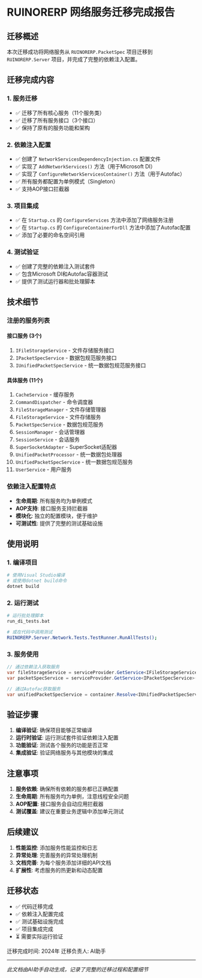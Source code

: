 # RUINORERP 网络服务迁移完成报告

## 迁移概述

本次迁移成功将网络服务从 `RUINORERP.PacketSpec` 项目迁移到 `RUINORERP.Server` 项目，并完成了完整的依赖注入配置。

## 迁移完成内容

### 1. 服务迁移
- ✅ 迁移了所有核心服务（11个服务类）
- ✅ 迁移了所有服务接口（3个接口）
- ✅ 保持了原有的服务功能和架构

### 2. 依赖注入配置
- ✅ 创建了 `NetworkServicesDependencyInjection.cs` 配置文件
- ✅ 实现了 `AddNetworkServices()` 方法（用于Microsoft DI）
- ✅ 实现了 `ConfigureNetworkServicesContainer()` 方法（用于Autofac）
- ✅ 所有服务都配置为单例模式（Singleton）
- ✅ 支持AOP接口拦截器

### 3. 项目集成
- ✅ 在 `Startup.cs` 的 `ConfigureServices` 方法中添加了网络服务注册
- ✅ 在 `Startup.cs` 的 `ConfigureContainerForDll` 方法中添加了Autofac配置
- ✅ 添加了必要的命名空间引用

### 4. 测试验证
- ✅ 创建了完整的依赖注入测试套件
- ✅ 包含Microsoft DI和Autofac容器测试
- ✅ 提供了测试运行器和批处理脚本

## 技术细节

### 注册的服务列表

#### 接口服务 (3个)
1. `IFileStorageService` - 文件存储服务接口
2. `IPacketSpecService` - 数据包规范服务接口  
3. `IUnifiedPacketSpecService` - 统一数据包规范服务接口

#### 具体服务 (11个)
1. `CacheService` - 缓存服务
2. `CommandDispatcher` - 命令调度器
3. `FileStorageManager` - 文件存储管理器
4. `FileStorageService` - 文件存储服务
5. `PacketSpecService` - 数据包规范服务
6. `SessionManager` - 会话管理器
7. `SessionService` - 会话服务
8. `SuperSocketAdapter` - SuperSocket适配器
9. `UnifiedPacketProcessor` - 统一数据包处理器
10. `UnifiedPacketSpecService` - 统一数据包规范服务
11. `UserService` - 用户服务

### 依赖注入配置特点
- **生命周期**: 所有服务均为单例模式
- **AOP支持**: 接口服务支持拦截器
- **模块化**: 独立的配置模块，便于维护
- **可测试性**: 提供了完整的测试基础设施

## 使用说明

### 1. 编译项目
```bash
# 使用Visual Studio编译
# 或使用dotnet build命令
dotnet build
```

### 2. 运行测试
```bash
# 运行批处理脚本
run_di_tests.bat

# 或在代码中调用测试
RUINORERP.Server.Network.Tests.TestRunner.RunAllTests();
```

### 3. 服务使用
```csharp
// 通过依赖注入获取服务
var fileStorageService = serviceProvider.GetService<IFileStorageService>();
var packetSpecService = serviceProvider.GetService<IPacketSpecService>();

// 通过Autofac获取服务
var unifiedPacketSpecService = container.Resolve<IUnifiedPacketSpecService>();
```

## 验证步骤

1. **编译验证**: 确保项目能够正常编译
2. **运行时验证**: 运行测试套件验证依赖注入配置
3. **功能验证**: 测试各个服务的功能是否正常
4. **集成验证**: 验证网络服务与其他模块的集成

## 注意事项

1. **服务依赖**: 确保所有依赖的服务都已正确配置
2. **生命周期**: 所有服务均为单例，注意线程安全问题
3. **AOP配置**: 接口服务会自动应用拦截器
4. **测试覆盖**: 建议在重要业务逻辑中添加单元测试

## 后续建议

1. **性能监控**: 添加服务性能监控和日志
2. **异常处理**: 完善服务的异常处理机制
3. **文档完善**: 为每个服务添加详细的API文档
4. **扩展性**: 考虑服务的热更新和动态配置

## 迁移状态

- ✅ 代码迁移完成
- ✅ 依赖注入配置完成  
- ✅ 测试基础设施完成
- ✅ 项目集成完成
- ⏳ 需要实际运行验证

迁移完成时间: 2024年
迁移负责人: AI助手

---
*此文档由AI助手自动生成，记录了完整的迁移过程和配置细节*
